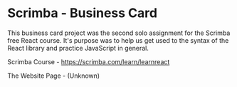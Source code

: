 # Scrimba - Business Card

This business card project was the second solo assignment for the Scrimba free React course. It's purpose was to help us get used to the syntax of the React library and practice JavaScript in general.

Scrimba Course - https://scrimba.com/learn/learnreact

The Website Page - (Unknown)

